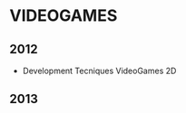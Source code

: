 VIDEOGAMES
==================================

2012
---------------------------------------
* Development Tecniques VideoGames 2D

2013
----------------------------------------
